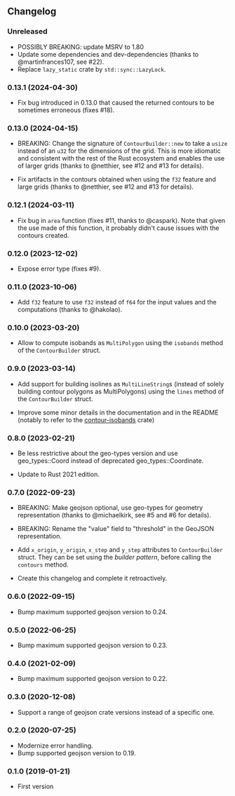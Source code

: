 ## Changelog

### Unreleased

- POSSIBLY BREAKING: update MSRV to 1.80
- Update some dependencies and dev-dependencies (thanks to @martinfrances107, see #22).
- Replace `lazy_static` crate by `std::sync::LazyLock`.

### 0.13.1 (2024-04-30)

- Fix bug introduced in 0.13.0 that caused the returned contours to be sometimes erroneous (fixes #18).

### 0.13.0 (2024-04-15)

- BREAKING: Change the signature of `ContourBuilder::new` to take a `usize` instead of an `u32` for the dimensions of the grid.
  This is more idiomatic and consistent with the rest of the Rust ecosystem and enables the use of larger grids
  (thanks to @netthier, see #12 and #13 for details).

- Fix artifacts in the contours obtained when using the `f32` feature and large grids (thanks to @netthier, see #12 and #13 for details).

### 0.12.1 (2024-03-11)

- Fix bug in `area` function (fixes #11, thanks to @caspark). Note that given the use made of this function, it probably didn't cause issues with the contours created.

### 0.12.0 (2023-12-02)

- Expose error type (fixes #9).

### 0.11.0 (2023-10-06)

- Add `f32` feature to use `f32` instead of `f64` for the input values and the computations (thanks to @hakolao).

### 0.10.0 (2023-03-20)

- Allow to compute isobands as `MultiPolygon` using the `isobands` method of the `ContourBuilder` struct.

### 0.9.0 (2023-03-14)

- Add support for building isolines as `MultiLineString`s (instead of solely building contour polygons as MultiPolygons) using the `lines` method of the `ContourBuilder` struct.

- Improve some minor details in the documentation and in the README (notably to refer to the [contour-isobands](https://github.com/mthh/contour-isobands-rs) crate)

### 0.8.0 (2023-02-21)

- Be less restrictive about the geo-types version and use geo_types::Coord instead of deprecated geo_types::Coordinate.

- Update to Rust 2021 edition.

### 0.7.0 (2022-09-23)

- BREAKING: Make geojson optional, use geo-types for geometry representation
  (thanks to @michaelkirk, see #5 and #6 for details).

- BREAKING: Rename the "value" field to "threshold" in the GeoJSON representation.

- Add `x_origin`, `y_origin`, `x_step` and `y_step`
  attributes to `ContourBuilder` struct. They can be set using the *builder pattern*, before calling
  the `contours` method.

- Create this changelog and complete it retroactively.

### 0.6.0 (2022-09-15)

- Bump maximum supported geojson version to 0.24.

### 0.5.0 (2022-06-25)

- Bump maximum supported geojson version to 0.23.

### 0.4.0 (2021-02-09)

- Bump maximum supported geojson version to 0.22.

### 0.3.0 (2020-12-08)

- Support a range of geojson crate versions instead of a specific one.

### 0.2.0 (2020-07-25)

- Modernize error handling.
- Bump supported geojson version to 0.19.

### 0.1.0 (2019-01-21)

- First version